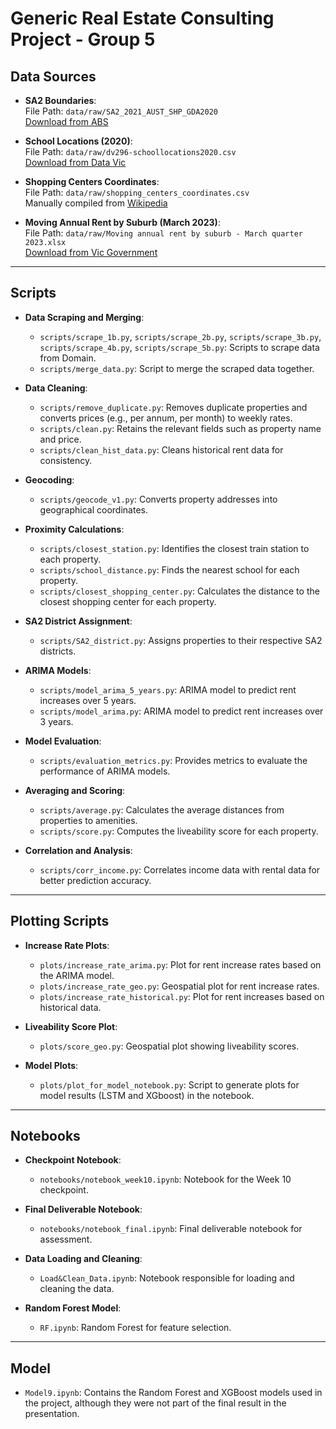 # Generic Real Estate Consulting Project - Group 5

## Data Sources

- **SA2 Boundaries**:  
  File Path: `data/raw/SA2_2021_AUST_SHP_GDA2020`  
  [Download from ABS](https://www.abs.gov.au/statistics/standards/australian-statistical-geography-standard-asgs-edition-3/jul2021-jun2026/access-and-downloads/digital-boundary-files)

- **School Locations (2020)**:  
  File Path: `data/raw/dv296-schoollocations2020.csv`  
  [Download from Data Vic](https://discover.data.vic.gov.au/dataset/school-locations-2020)

- **Shopping Centers Coordinates**:  
  File Path: `data/raw/shopping_centers_coordinates.csv`  
  Manually compiled from [Wikipedia](https://en.wikipedia.org/wiki/List_of_largest_shopping_centres_in_Australia)

- **Moving Annual Rent by Suburb (March 2023)**:  
  File Path: `data/raw/Moving annual rent by suburb - March quarter 2023.xlsx`  
  [Download from Vic Government](https://www.dffh.vic.gov.au/moving-annual-rents-suburb-march-quarter-2023-excel)

---

## Scripts

- **Data Scraping and Merging**:
  - `scripts/scrape_1b.py`, `scripts/scrape_2b.py`, `scripts/scrape_3b.py`, `scripts/scrape_4b.py`, `scripts/scrape_5b.py`: Scripts to scrape data from Domain.
  - `scripts/merge_data.py`: Script to merge the scraped data together.

- **Data Cleaning**:
  - `scripts/remove_duplicate.py`: Removes duplicate properties and converts prices (e.g., per annum, per month) to weekly rates.
  - `scripts/clean.py`: Retains the relevant fields such as property name and price.
  - `scripts/clean_hist_data.py`: Cleans historical rent data for consistency.

- **Geocoding**:
  - `scripts/geocode_v1.py`: Converts property addresses into geographical coordinates.

- **Proximity Calculations**:
  - `scripts/closest_station.py`: Identifies the closest train station to each property.
  - `scripts/school_distance.py`: Finds the nearest school for each property.
  - `scripts/closest_shopping_center.py`: Calculates the distance to the closest shopping center for each property.

- **SA2 District Assignment**:
  - `scripts/SA2_district.py`: Assigns properties to their respective SA2 districts.

- **ARIMA Models**:
  - `scripts/model_arima_5_years.py`: ARIMA model to predict rent increases over 5 years.
  - `scripts/model_arima.py`: ARIMA model to predict rent increases over 3 years.

- **Model Evaluation**:
  - `scripts/evaluation_metrics.py`: Provides metrics to evaluate the performance of ARIMA models.

- **Averaging and Scoring**:
  - `scripts/average.py`: Calculates the average distances from properties to amenities.
  - `scripts/score.py`: Computes the liveability score for each property.
  
- **Correlation and Analysis**:
  - `scripts/corr_income.py`: Correlates income data with rental data for better prediction accuracy.

---

## Plotting Scripts

- **Increase Rate Plots**:
  - `plots/increase_rate_arima.py`: Plot for rent increase rates based on the ARIMA model.
  - `plots/increase_rate_geo.py`: Geospatial plot for rent increase rates.
  - `plots/increase_rate_historical.py`: Plot for rent increases based on historical data.

- **Liveability Score Plot**:
  - `plots/score_geo.py`: Geospatial plot showing liveability scores.

- **Model Plots**:
  - `plots/plot_for_model_notebook.py`: Script to generate plots for model results (LSTM and XGboost) in the notebook.

---

## Notebooks

- **Checkpoint Notebook**:
  - `notebooks/notebook_week10.ipynb`: Notebook for the Week 10 checkpoint.

- **Final Deliverable Notebook**:
  - `notebooks/notebook_final.ipynb`: Final deliverable notebook for assessment.

- **Data Loading and Cleaning**:
  - `Load&Clean_Data.ipynb`: Notebook responsible for loading and cleaning the data.

- **Random Forest Model**:
  - `RF.ipynb`: Random Forest for feature selection.

---

## Model

  - `Model9.ipynb`: Contains the Random Forest and XGBoost models used in the project, although they were not part of the final result in the presentation.